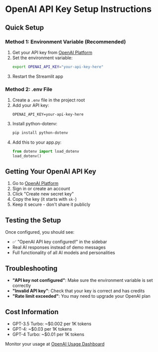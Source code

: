 # OpenAI API Key Setup Instructions

## Quick Setup

### Method 1: Environment Variable (Recommended)
1. Get your API key from [OpenAI Platform](https://platform.openai.com/api-keys)
2. Set the environment variable:
   ```bash
   export OPENAI_API_KEY="your-api-key-here"
   ```
3. Restart the Streamlit app

### Method 2: .env File
1. Create a `.env` file in the project root
2. Add your API key:
   ```
   OPENAI_API_KEY=your-api-key-here
   ```
3. Install python-dotenv:
   ```bash
   pip install python-dotenv
   ```
4. Add this to your app.py:
   ```python
   from dotenv import load_dotenv
   load_dotenv()
   ```

## Getting Your OpenAI API Key

1. Go to [OpenAI Platform](https://platform.openai.com/api-keys)
2. Sign in or create an account
3. Click "Create new secret key"
4. Copy the key (it starts with `sk-`)
5. Keep it secure - don't share it publicly

## Testing the Setup

Once configured, you should see:
- ✅ "OpenAI API key configured!" in the sidebar
- Real AI responses instead of demo messages
- Full functionality of all AI models and personalities

## Troubleshooting

- **"API key not configured"**: Make sure the environment variable is set correctly
- **"Invalid API key"**: Check that your key is correct and has credits
- **"Rate limit exceeded"**: You may need to upgrade your OpenAI plan

## Cost Information

- GPT-3.5 Turbo: ~$0.002 per 1K tokens
- GPT-4: ~$0.03 per 1K tokens  
- GPT-4 Turbo: ~$0.01 per 1K tokens

Monitor your usage at [OpenAI Usage Dashboard](https://platform.openai.com/usage)
